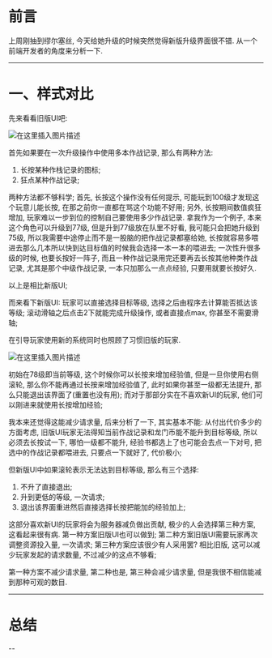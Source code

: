 # 前言
上周刚抽到缪尔塞丝, 今天给她升级的时候突然觉得新版升级界面很不错.
从一个前端开发者的角度来分析一下.

---

# 一、样式对比
先来看看旧版UI吧:

![在这里插入图片描述](https://img-blog.csdnimg.cn/797f57df7ac9487c8113455e165c40f3.png#pic_left)

首先如果要在一次升级操作中使用多本作战记录, 那么有两种方法:

1. 长按某种作栈记录的图标;
2. 狂点某种作战记录;

两种方法都不够科学;
首先, 长按这个操作没有任何提示, 可能玩到100级才发现这个玩意儿能长按, 在那之前你一直都在骂这个功能不好用;
另外, 长按期间数值疯狂增加, 玩家难以一步到位的控制自己要使用多少作战记录. 拿我作为一个例子, 本来这个角色可以升级到77级, 但是升到77级放在队里不好看, 我可能只会把她升级到75级, 所以我需要中途停止而不是一股脑的把作战记录都塞给她, 长按就容易多喂进去那么几本所以快到达目标值的时候我会选择一本一本的喂进去;
一次性升很多级的时候, 也要长按好一阵子, 而且一种作战记录用完还要再去长按其他种类作战记录, 尤其是那个中级作战记录, 一本只加那么一点点经验, 只要用就要长按好久.

以上是相比新版UI;

而来看下新版UI:
玩家可以直接选择目标等级, 选择之后由程序去计算能否抵达该等级;
滚动滑轴之后点击2下就能完成升级操作, 或者直接点max, 你甚至不需要滑轴;

在引导玩家使用新的系统同时也照顾了习惯旧版的玩家.

![在这里插入图片描述](https://img-blog.csdnimg.cn/79d8c2223cfd44acbc902ee911e5b1d0.png#pic_center)

初始在78级即当前等级, 这个时候你可以长按来增加经验值, 但是一旦你使用右侧滚轮, 那么你不能再通过长按来增加经验值了, 此时如果你甚至一级都无法提升, 那么只能退出该界面了(重置也没有用);
而对于那部分实在不喜欢新UI的玩家, 他们可以刚进来就使用长按增加经验;

我本来还觉得这能减少请求量, 后来分析了一下, 其实基本不能:
从付出代价多少的方面考虑, 旧版UI玩家无法得知当前作战记录和龙门币能不能升到目标等级, 所以必须去长按试一下, 哪怕一级都不能升, 经验书都选上了也可能会去点一下对号, 把选中的作战记录都喂进去, 只要点一下就好了, 代价极小;

但新版UI中如果滚轮表示无法达到目标等级, 那么有三个选择:
1. 不升了直接退出;
2. 升到更低的等级, 一次请求;
3. 退出该界面重进然后直接选择长按把能加的经验加上;

这部分喜欢新UI的玩家将会为服务器减负做出贡献, 极少的人会选择第三种方案, 这看起来很有病.
第一种方案旧版UI也可以做到;
第二种方案旧版UI需要玩家再次调整资源投入量, 一次请求;
第三种方案应该很少有人采用罢? 相比旧版, 这可以减少玩家发起的请求数量, 不过减少的这点不够看;

第一种方案不减少请求量, 第二种也是, 第三种会减少请求量, 但是我很不相信能减到那种可观的数目.

---

# 总结
--